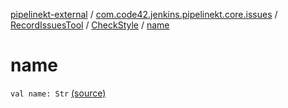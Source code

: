 [pipelinekt-external](../../../index.md) / [com.code42.jenkins.pipelinekt.core.issues](../../index.md) / [RecordIssuesTool](../index.md) / [CheckStyle](index.md) / [name](./name.md)

# name

`val name: Str` [(source)](https://github.com/code42/pipelinekt/tree/master/core/src/main/kotlin/com/code42/jenkins/pipelinekt/core/issues/RecordIssuesTool.kt#L14)